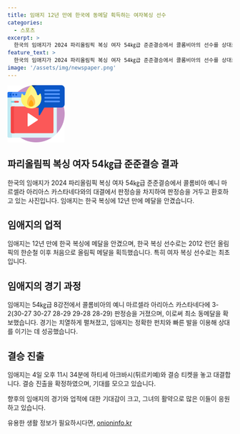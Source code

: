 ```yaml
---
title: 임애지 12년 만에 한국에 동메달 획득하는 여자복싱 선수
categories:
  - 스포츠
excerpt: >
  한국의 임애지가 2024 파리올림픽 복싱 여자 54㎏급 준준결승에서 콜롬비아의 선수를 상대로 3-2로 승리해 준결승에 진출했다. 이것으로 임애지는 최소 동메달을 확보했고, 한국 복싱 선수로는 12년 만에 올림픽 메달을 획득했다. 임애지는 결승 진출을 위해 4일 오후 튀르키 선수와 대결할 예정이며, 경기에서는 정확한 펀치와 빠른 발로 상대에 맞서 3-2의 승리를 거뒀다.
feature_text: >
  한국의 임애지가 2024 파리올림픽 복싱 여자 54㎏급 준준결승에서 콜롬비아의 선수를 상대로 3-2로 승리해 준결승에 진출했다. 이것으로 임애지는 최소 동메달을 확보했고, 한국 복싱 선수로는 12년 만에 올림픽 메달을 획득했다. 임애지는 결승 진출을 위해 4일 오후 튀르키 선수와 대결할 예정이며, 경기에서는 정확한 펀치와 빠른 발로 상대에 맞서 3-2의 승리를 거뒀다.
image: '/assets/img/newspaper.png'
---
```


<p><img src="/assets/img/news.png" alt="rentncar 속보" /></p>

<h2 data-ke-size="size26">파리올림픽 복싱 여자 54㎏급 준준결승 결과</h2>

<p data-ke-size="size16">한국의 임애지가 2024 파리올림픽 복싱 여자 54㎏급 준준결승에서 콜롬비아 예니 마르셀라 아리아스 카스타네다와의 대결에서 판정승을 차지하여 판정승을 거두고 환호하고 있는 사진입니다. 임애지는 한국 복싱에 12년 만에 메달을 안겼습니다.</p>

<h2 data-ke-size="size26">임애지의 업적</h2>

<p data-ke-size="size16">임애지는 12년 만에 한국 복싱에 메달을 안겼으며, 한국 복싱 선수로는 2012 런던 올림픽의 한순철 이후 처음으로 올림픽 메달을 획득했습니다. 특히 여자 복싱 선수로는 최초입니다.</p>

<h2 data-ke-size="size26">임애지의 경기 과정</h2>

<p data-ke-size="size16">임애지는 54㎏급 8강전에서 콜롬비아의 예니 마르셀라 아리아스 카스타네다에 3-2(30-27 30-27 28-29 29-28 28-29) 판정승을 거졌으며, 이로써 최소 동메달을 확보했습니다. 경기는 치열하게 펼쳐졌고, 임애지는 정확한 펀치와 빠른 발을 이용해 상대를 이기는 데 성공했습니다.</p>

<h2 data-ke-size="size26">결승 진출</h2>

<p data-ke-size="size16">임애지는 4일 오후 11시 34분에 하티세 아크바시(튀르키예)와 결승 티켓을 놓고 대결합니다. 결승 진출을 확정하였으며, 기대를 모으고 있습니다.</p>

<p>향후의 임애지의 경기와 업적에 대한 기대감이 크고, 그녀의 활약으로 많은 이들이 응원하고 있습니다.</p>
유용한 생활 정보가 필요하시다면, <a href="https://onioninfo.kr" rel="dofollow">onioninfo.kr</a>


